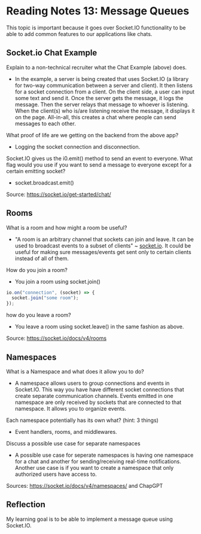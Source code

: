 # Reading Notes 13: Message Queues

This topic is important because it goes over Socket.IO functionality to be able to add common features to our applications like chats.

## Socket.io Chat Example

Explain to a non-technical recruiter what the Chat Example (above) does.

- In the example, a server is being created that uses Socket.IO (a library for two-way communication between a server and client). It then listens for a socket connection from a client. On the client side, a user can input some text and send it. Once the server gets the message, it logs the message. Then the server relays that message to whoever is listening. When the client(s) who is/are listening receive the message, it displays it on the page. All-in-all, this creates a chat where people can send messages to each other.

What proof of life are we getting on the backend from the above app?

- Logging the socket connection and disconnection.

Socket.IO gives us the i0.emit() method to send an event to everyone. What flag would you use if you want to send a message to everyone except for a certain emitting socket?

- socket.broadcast.emit()

Source: <https://socket.io/get-started/chat/>

## Rooms

What is a room and how might a room be useful?

- "A room is an arbitrary channel that sockets can join and leave. It can be used to broadcast events to a subset of clients" ~ [socket.io](https://socket.io/docs/v4/rooms). It could be useful for making sure messages/events get sent only to certain clients instead of all of them.

How do you join a room?

- You join a room using socket.join()

```javascript
io.on("connection", (socket) => {
  socket.join("some room");
});
```

how do you leave a room?

- You leave a room using socket.leave() in the same fashion as above.

Source: <https://socket.io/docs/v4/rooms>

## Namespaces

What is a Namespace and what does it allow you to do?

- A namespace allows users to group connections and events in Socket.IO. This way you have have different socket connections that create separate communication channels. Events emitted in one namespace are only received by sockets that are connected to that namespace. It allows you to organize events.

Each namespace potentially has its own what? (hint: 3 things)

- Event handlers, rooms, and middlewares.

Discuss a possible use case for separate namespaces

- A possible use case for seperate namespaces is having one namespace for a chat and another for sending/receiving real-time notifications. Another use case is if you want to create a namespace that only authorized users have access to.

Sources: <https://socket.io/docs/v4/namespaces/> and ChapGPT

## Reflection

My learning goal is to be able to implement a message queue using Socket.IO.

